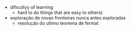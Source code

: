 - dificultyy of learning 
	- hard to do things that are easy to others)
- exploração de novas fronteiras nunca antes exploradas
	- resolução do ultimo teorema de fermat